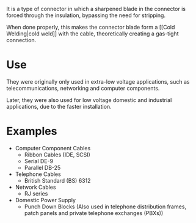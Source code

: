 It is a type of connector in which a sharpened blade in the connector is forced through the insulation, bypassing the need for stripping.

When done properly, this makes the connector blade form a [[Cold Welding|cold weld]] with the cable, theoretically creating a gas-tight connection.
# Use
They were originally only used in extra-low voltage applications, such as telecommunications, networking and computer components.

Later, they were also used for low voltage domestic and industrial applications, due to the faster installation.
# Examples
- Computer Component Cables
	- Ribbon Cables (IDE, SCSI)
	- Serial DE-9
	- Parallel DB-25
- Telephone Cables
	- British Standard (BS) 6312
- Network Cables
	- RJ series
- Domestic Power Supply
	- Punch Down Blocks (Also used in telephone distribution frames, patch panels and private telephone exchanges (PBXs))